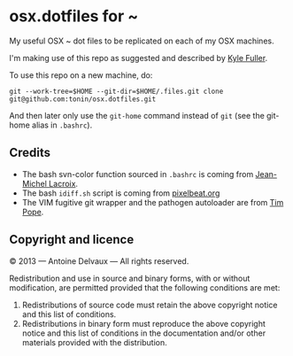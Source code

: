 osx.dotfiles for ~
==================

My useful OSX ~ dot files to be replicated on each of my OSX machines.

I'm making use of this repo as suggested and  described by [Kyle Fuller][1].

To use this repo on a new machine, do:

    git --work-tree=$HOME --git-dir=$HOME/.files.git clone git@github.com:tonin/osx.dotfiles.git

And then later only use the `git-home` command instead of `git` (see the git-home alias in `.bashrc`).


Credits
-------

- The bash svn-color function sourced in `.bashrc` is coming from [Jean-Michel Lacroix][2].
- The bash `idiff.sh` script is coming from [pixelbeat.org][4]
- The VIM fugitive git wrapper and the pathogen autoloader are from [Tim Pope][3].


Copyright and licence
---------------------

© 2013 — Antoine Delvaux — All rights reserved.

Redistribution and use in source and binary forms, with or without modification,
are permitted provided that the following conditions are met:

1. Redistributions of source code must retain the above copyright notice and this
   list of conditions.
2. Redistributions in binary form must reproduce the above copyright notice and
   this list of conditions in the documentation and/or other materials provided
   with the distribution.

[1]: http://kylefuller.co.uk/posts/organising-dotfiles-in-a-git-repository/ "Organising dotfiles in a git repository"
[2]: https://github.com/jmlacroix/svn-color
[3]: http://github.com/tpope/vim-fugitive
[4]: http://www.pixelbeat.org/scripts/idiff
